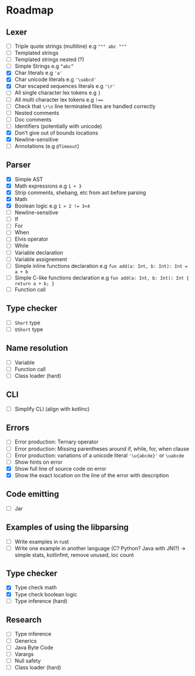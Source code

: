 # Roadmap

## Lexer

- [ ] Triple quote strings (multiline) e.g `""" abc """`
- [ ] Templated strings
- [ ] Templated strings nested (?)
- [ ] Simple Strings e.g `“abc”`
- [x] Char literals e.g `'a'`
- [x] Char unicode literals e.g `'\uabcd'`
- [x] Char escaped sequences literals e.g `'\r'`
- [ ] All single character lex tokens e.g `}`
- [ ] All multi character lex tokens e.g `!==`
- [ ] Check that `\r\n` line terminated files are handled correctly
- [ ] Nested comments
- [ ] Doc comments
- [ ] Identifiers (potentially with unicode)
- [x] Don’t give out of bounds locations
- [x] Newline-sensitive
- [ ] Annotations (e.g `@Timeout`)

## Parser

- [x] Simple AST
- [x] Math expressions e.g  `1 + 3`
- [x] Strip comments, shebang, etc from ast before parsing
- [x] Math
- [x] Boolean logic e.g `1 > 2 != 3<4`
- [ ] Newline-sensitive
- [ ] If
- [ ] For
- [ ] When
- [ ] Elvis operator
- [ ] While
- [ ] Variable declaration
- [ ] Variable assignement
- [ ] Simple inline functions declaration e.g `fun add(a: Int, b: Int): Int = a + b`
- [ ] Simple C-like functions declaration e.g `fun add(a: Int, b: Int): Int { return a + b; }`
- [ ] Function call

## Type checker

- [ ] `Short` type
- [ ] `UShort` type

## Name resolution

- [ ] Variable
- [ ] Function call
- [ ] Class loader (hard)

## CLI

- [ ] Simplify CLI (align with kotlinc)

## Errors

- [ ] Error production: Ternary operator
- [ ] Error production: Missing parentheses around if, while, for, when clause
- [ ] Error production: variations of a unicode literal `'\u{abcde}'` or `\uabcde`
- [ ] Show hints on error
- [x] Show full line of source code on error
- [x] Show the exact location on the line of the error with description

## Code emitting

- [ ] Jar

## Examples of using the libparsing

- [ ] Write examples in rust
- [ ] Write one example in another language (C? Python? Java with JNI?) -> simple stats, kotlinfmt, remove unused, loc count

## Type checker

- [x] Type check math
- [x] Type check boolean logic
- [ ] Type inference (hard)

## Research
- [ ] Type inference
- [ ] Generics
- [ ] Java Byte Code
- [ ] Varargs
- [ ] Null safety
- [ ] Class loader (hard)
